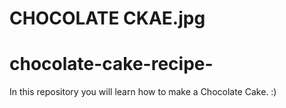 # CHOCOLATE CKAE.jpg
# chocolate-cake-recipe-
In this repository you will learn how to make a Chocolate Cake. :)
